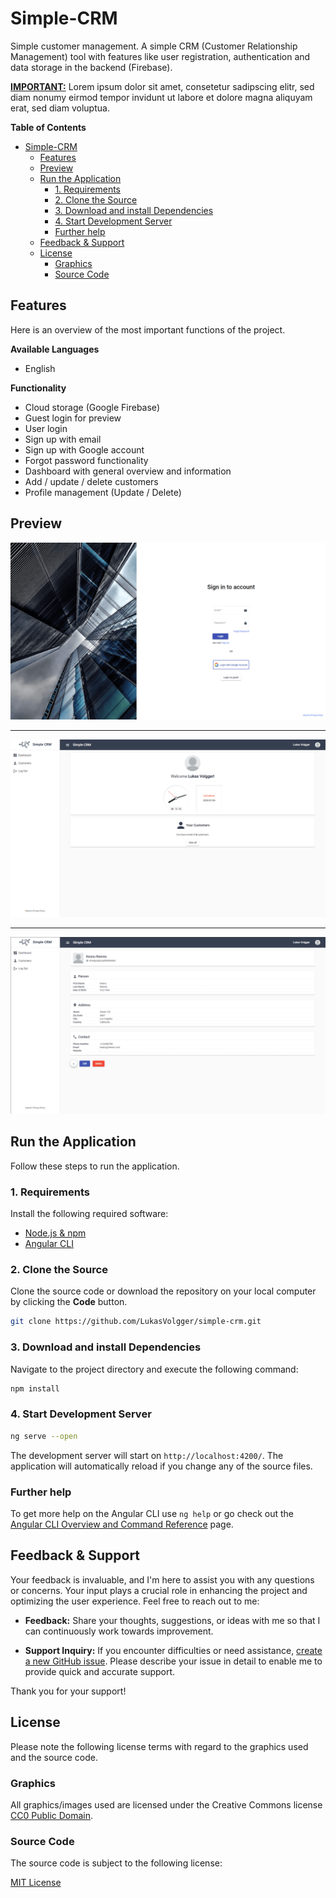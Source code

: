# Simple-CRM
Simple customer management. A simple CRM (Customer Relationship Management) tool with features like user registration, authentication and data storage in the backend (Firebase).

**<u>IMPORTANT:</u>** Lorem ipsum dolor sit amet, consetetur sadipscing elitr, sed diam nonumy eirmod tempor invidunt ut labore et dolore magna aliquyam erat, sed diam voluptua.

**Table of Contents**

- [Simple-CRM](#simple-crm)
  - [Features](#features)
  - [Preview](#preview)
  - [Run the Application](#run-the-application)
    - [1. Requirements](#1-requirements)
    - [2. Clone the Source](#2-clone-the-source)
    - [3. Download and install Dependencies](#3-download-and-install-dependencies)
    - [4. Start Development Server](#4-start-development-server)
    - [Further help](#further-help)
  - [Feedback \& Support](#feedback--support)
  - [License](#license)
    - [Graphics](#graphics)
    - [Source Code](#source-code)

## Features
Here is an overview of the most important functions of the project.

**Available Languages**

- English
  
**Functionality**
  
- Cloud storage (Google Firebase)
- Guest login for preview
- User login
- Sign up with email
- Sign up with Google account
- Forgot password functionality
- Dashboard with general overview and information
- Add / update / delete customers
- Profile management (Update / Delete)

## Preview

![Login](./src/assets/img/preview/login-min.png "Login Preview")

---

![Dashboard](./src/assets/img/preview/dashboard-min.png "Dashboard Preview")

---

![Customer](./src/assets/img/preview/customer-min.png "Customer Preview")

## Run the Application
Follow these steps to run the application.

### 1. Requirements
Install the following required software:

- [Node.js & npm](https://nodejs.org/en)
- [Angular CLI](https://angular.io/guide/setup-local)


### 2. Clone the Source
Clone the source code or download the repository on your local computer by clicking the **Code** button.

``` bash
git clone https://github.com/LukasVolgger/simple-crm.git
```

### 3. Download and install Dependencies
Navigate to the project directory and execute the following command:

``` bash
npm install
```

### 4. Start Development Server

``` bash
ng serve --open
```

The development server will start on `http://localhost:4200/`. The application will automatically reload if you change any of the source files.

### Further help
To get more help on the Angular CLI use `ng help` or go check out the [Angular CLI Overview and Command Reference](https://angular.io/cli) page.

## Feedback & Support
Your feedback is invaluable, and I'm here to assist you with any questions or concerns. Your input plays a crucial role in enhancing the project and optimizing the user experience. Feel free to reach out to me:

- **Feedback:** Share your thoughts, suggestions, or ideas with me so that I can continuously work towards improvement.

- **Support Inquiry:** If you encounter difficulties or need assistance, [create a new GitHub issue](https://github.com/LukasVolgger/simple-crm/issues/new). Please describe your issue in detail to enable me to provide quick and accurate support.

Thank you for your support!

## License
Please note the following license terms with regard to the graphics used and the source code.

### Graphics
<!-- 1. Public Domain -->
All graphics/images used are licensed under the Creative Commons license [CC0 Public Domain](https://creativecommons.org/publicdomain/zero/1.0/deed.en).

### Source Code
The source code is subject to the following license:

[MIT License](./LICENSE.md)
